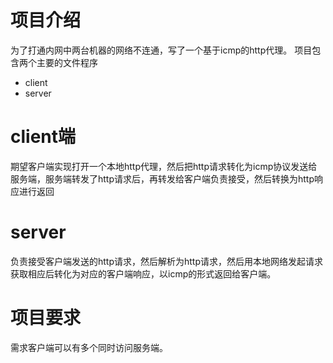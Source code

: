 # 项目介绍
为了打通内网中两台机器的网络不连通，写了一个基于icmp的http代理。
项目包含两个主要的文件程序
- client
- server
# client端
期望客户端实现打开一个本地http代理，然后把http请求转化为icmp协议发送给服务端，服务端转发了http请求后，再转发给客户端负责接受，然后转换为http响应进行返回

# server
负责接受客户端发送的http请求，然后解析为http请求，然后用本地网络发起请求获取相应后转化为对应的客户端响应，以icmp的形式返回给客户端。

# 项目要求
需求客户端可以有多个同时访问服务端。